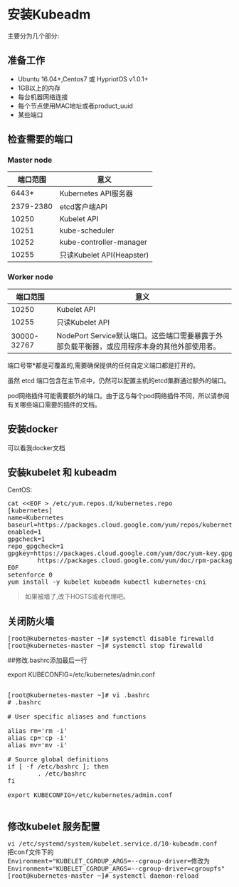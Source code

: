 # 安装Kubeadm

主要分为几个部分:

## 准备工作

- Ubuntu 16.04+,Centos7 或 HypriotOS v1.0.1+
- 1GB以上的内存
- 每台机器网络连接
- 每个节点使用MAC地址或者product_uuid
- 某些端口

## 检查需要的端口

### Master node

端口范围 | 意义
---|---
6443*|Kubernetes API服务器
2379-2380|etcd客户端API
10250|Kubelet API
10251|kube-scheduler
10252|kube-controller-manager
10255|只读Kubelet API(Heapster)

### Worker node

端口范围 | 意义
--- | ---
10250|Kubelet API
10255|只读Kubelet API
30000-32767|NodePort Service默认端口。这些端口需要暴露于外部负载平衡器，或应用程序本身的其他外部使用者。

端口号带*都是可覆盖的,需要确保提供的任何自定义端口都是打开的。

虽然 etcd 端口包含在主节点中，仍然可以配置主机的etcd集群通过额外的端口。

pod网络插件可能需要额外的端口。由于这与每个pod网络插件不同，所以请参阅有关哪些端口需要的插件的文档。

## 安装docker

可以看我docker文档

## 安装kubelet 和 kubeadm

CentOS:
<pre>
cat &lt;&lt;EOF > /etc/yum.repos.d/kubernetes.repo
[kubernetes]
name=Kubernetes
baseurl=https://packages.cloud.google.com/yum/repos/kubernetes-el7-x86_64
enabled=1
gpgcheck=1
repo_gpgcheck=1
gpgkey=https://packages.cloud.google.com/yum/doc/yum-key.gpg
        https://packages.cloud.google.com/yum/doc/rpm-package-key.gpg
EOF
setenforce 0
yum install -y kubelet kubeadm kubectl kubernetes-cni
</pre>

> 如果被墙了,改下HOSTS或者代理吧。

## 关闭防火墙
<pre>
[root@kubernetes-master ~]# systemctl disable firewalld
[root@kubernetes-master ~]# systemctl stop firewalld
</pre>

##修改.bashrc添加最后一行

export KUBECONFIG=/etc/kubernetes/admin.conf

<pre>

[root@kubernetes-master ~]# vi .bashrc
# .bashrc

# User specific aliases and functions

alias rm='rm -i'
alias cp='cp -i'
alias mv='mv -i'

# Source global definitions
if [ -f /etc/bashrc ]; then
        . /etc/bashrc
fi

export KUBECONFIG=/etc/kubernetes/admin.conf

</pre>

## 修改kubelet 服务配置

<pre>
vi /etc/systemd/system/kubelet.service.d/10-kubeadm.conf
把conf文件下的
Environment="KUBELET_CGROUP_ARGS=--cgroup-driver=修改为
Environment="KUBELET_CGROUP_ARGS=--cgroup-driver=cgroupfs"
[root@kubernetes-master ~]# systemctl daemon-reload
</pre>